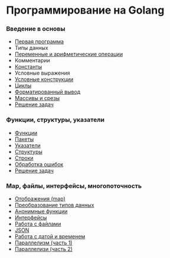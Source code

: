 # Программирование на Golang

### Введение в основы
+ [Первая программа](./Basics/FirstPrograms)
+ Типы данных
+ [Переменные и арифметические операции](./Basics/Variables)
+ Комментарии
+ [Константы](./Basics/Constants)
+ Условные выражения
+ [Условные конструкции](./Basics/Conditions)
+ [Циклы](./Basics/Loops)
+ [Форматированный вывод](./Basics/Formatting)
+ [Массивы и срезы](./Basics/Arrays)
+ [Решение задач](./Basics/Exercises)

### Функции, структуры, указатели
+ [Функции](./Structures/Functions)
+ [Пакеты](./Structures/Packages)
+ [Указатели](./Structures/Pointers)
+ [Структуры](./Structures/Struct)
+ [Строки](./Structures/Strings)
+ [Обработка ошибок](./Structures/Errors)
+ [Решение задач](./Structures/Exercises)

### Map, файлы, интерфейсы, многопоточность
+ [Отображения (map)](./Interfaces/Map)
+ [Преобразование типов данных](./Interfaces/Types)
+ [Анонимные функции](./Interfaces/Anonymous)
+ [Интерфейсы](./Interfaces/Interfaces)
+ [Работа с файлами](./Interfaces/Files/)
+ [JSON](./Interfaces/JSON/)
+ [Работа с датой и временем](./Interfaces/Time/)
+ [Параллелизм (часть 1)](./Interfaces/Channels/)
+ [Параллелизи (часть 2)](./Interfaces/Channels)
